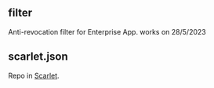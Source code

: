 ## filter
Anti-revocation filter for Enterprise App. works on 28/5/2023

## scarlet.json
Repo in [Scarlet](https://usescarlet.com).

